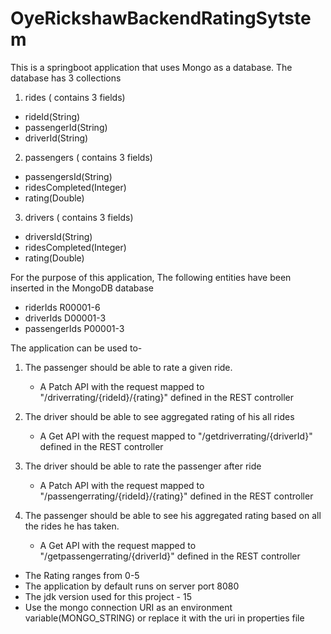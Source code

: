 # OyeRickshawBackendRatingSytstem
This is a springboot application that uses Mongo as a database.
The database has 3 collections
1. rides ( contains 3 fields)
  - rideId(String)
  - passengerId(String)
  - driverId(String)
2. passengers ( contains 3 fields)
  - passengersId(String)
  - ridesCompleted(Integer)
  - rating(Double)
3. drivers ( contains 3 fields)
  - driversId(String)
  - ridesCompleted(Integer)
  - rating(Double)
 
 For the purpose of this application, The following entities have been inserted in the MongoDB database
 -  riderIds R00001-6
 -  driverIds D00001-3
 -  passengerIds P00001-3
 
The application can be used to-

1. The passenger should be able to rate a given ride.
   - A Patch API with the request mapped to "/driverrating/{rideId}/{rating}" defined in the REST controller  
   
2. The driver should be able to see aggregated rating of his all rides
   - A Get API with the request mapped to "/getdriverrating/{driverId}" defined in the REST controller   
3. The driver should be able to rate the passenger after ride
   -  A Patch API with the request mapped to "/passengerrating/{rideId}/{rating}" defined in the REST controller  
4. The passenger should be able to see his aggregated rating based on all the rides he has taken.
   - A Get API with the request mapped to "/getpassengerrating/{driverId}" defined in the REST controller 
   
- The Rating ranges from 0-5   
- The application by default runs on server port 8080 
- The jdk version used for this project  - 15
- Use the mongo connection URI as an environment variable(MONGO_STRING) or replace it with the uri in properties file

